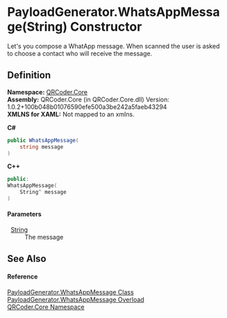 # PayloadGenerator.WhatsAppMessage(String) Constructor


Let's you compose a WhatApp message. When scanned the user is asked to choose a contact who will receive the message.



## Definition
**Namespace:** <a href="N_QRCoder_Core.md">QRCoder.Core</a>  
**Assembly:** QRCoder.Core (in QRCoder.Core.dll) Version: 1.0.2+100b048b01076590efe500a3be242a5faeb43294  
**XMLNS for XAML:** Not mapped to an xmlns.

**C#**
``` C#
public WhatsAppMessage(
	string message
)
```
**C++**
``` C++
public:
WhatsAppMessage(
	String^ message
)
```



#### Parameters
<dl><dt>  <a href="https://learn.microsoft.com/dotnet/api/system.string" target="_blank" rel="noopener noreferrer">String</a></dt><dd>The message</dd></dl>

## See Also


#### Reference
<a href="T_QRCoder_Core_PayloadGenerator_WhatsAppMessage.md">PayloadGenerator.WhatsAppMessage Class</a>  
<a href="Overload_QRCoder_Core_PayloadGenerator_WhatsAppMessage__ctor.md">PayloadGenerator.WhatsAppMessage Overload</a>  
<a href="N_QRCoder_Core.md">QRCoder.Core Namespace</a>  
